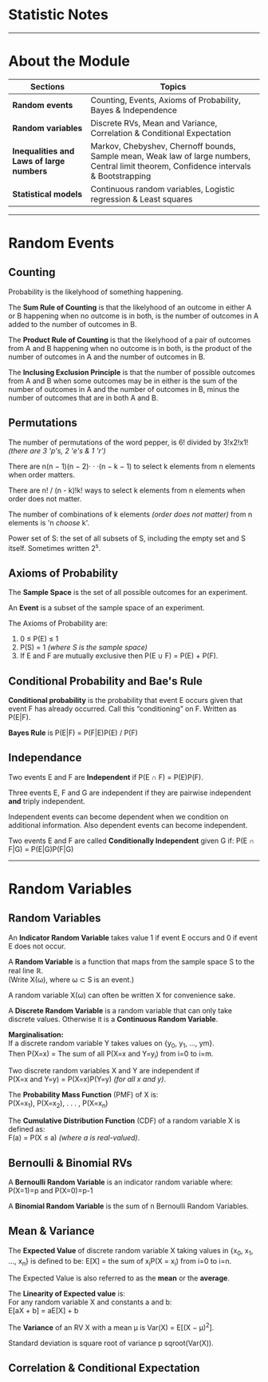 # Statistic Notes
---

# About the Module
|Sections|Topics|
|---|---|
|**Random events**|Counting, Events, Axioms of Probability, Bayes & Independence|
|**Random variables**|Discrete RVs, Mean and Variance, Correlation & Conditional Expectation|
|**Inequalities and Laws of large numbers**|Markov, Chebyshev, Chernoff bounds, Sample mean, Weak law of large numbers, Central limit theorem, Confidence intervals & Bootstrapping|
|**Statistical models**|Continuous random variables, Logistic regression & Least squares|

___

# Random Events

## Counting
Probability is the likelyhood of something happening.

The **Sum Rule of Counting** is that the likelyhood of an outcome in either A or B happening when no outcome is in both, is the number of outcomes in A added to the number of outcomes in B.

The **Product Rule of Counting** is that the likelyhood of a pair of outcomes from A and B happening when no outcome is in both, is the product of the number of outcomes in A and the number of outcomes in B.

The **Inclusing Exclusion Principle** is that the number of possible outcomes from A and B when some outcomes may be in either is the sum of the number of outcomes in A and the number of outcomes in B, minus the number of outcomes that are in both A and B.

## Permutations
The number of permutations of the word pepper, is 6! divided by 3!x2!x1!  
_(there are 3 'p's, 2 'e's & 1 'r')_

There are n(n − 1)(n − 2)· · ·(n − k − 1) to select k elements from n elements when order matters.

There are n! / (n - k)!k! ways to select k elements from n elements when order does not matter.

The number of combinations of k elements _(order does not matter)_ from n elements is 'n *choose* k'.

Power set of S: the set of all subsets of S, including the empty set
and S itself. Sometimes written 2<sup>s</sup>.

## Axioms of Probability
The **Sample Space** is the set of all possible outcomes for an experiment.

An **Event** is a subset of the sample space of an experiment.

The Axioms of Probability are:  

 1. 0 ≤ P(E) ≤ 1
 2. P(S) = 1 _(where S is the sample space)_
 3. If E and F are mutually exclusive then P(E ∪ F) = P(E) + P(F).

## Conditional Probability and Bae's Rule
**Conditional probability** is the probability that event E occurs given that event F has already occurred. Call this “conditioning” on F. Written as P(E|F).

**Bayes Rule** is P(E|F) = P(F|E)P(E) / P(F)

## Independance
Two events E and F are **Independent** if P(E ∩ F) = P(E)P(F).

Three events E, F and G are independent if they are pairwise
independent **and** triply independent.

Independent events can become dependent when we condition on additional information. Also dependent events can become independent.

Two events E and F are called **Conditionally Independent** given G if: P(E ∩ F|G) = P(E|G)P(F|G)

---

# Random Variables

## Random Variables
An **Indicator Random Variable** takes value 1 if event E occurs and 0 if event E does not occur.

A **Random Variable** is a function that maps from the sample space S to the real line ℝ.  
(Write X(ω), where ω ⊂ S is an event.)

A random variable X(ω) can often be written X for convenience sake.

A **Discrete Random Variable** is a random variable that can only take discrete values. Otherwise it is a **Continuous Random Variable**.

**Marginalisation:**  
If a discrete random variable Y takes values on {y<sub>0</sub>, y<sub>1</sub>, ..., ym}.  
Then P(X=x) = The sum of all P(X=x and Y=y<sub>i</sub>) from i=0 to i=m.

Two discrete random variables X and Y are independent if  
P(X=x and Y=y) = P(X=x)P(Y=y) _(for all x and y)_.

The **Probability Mass Function** (PMF) of X is:  
P(X=x<sub>1</sub>), P(X=x<sub>2</sub>), . . . , P(X=x<sub>n</sub>)

The **Cumulative Distribution Function** (CDF) of a random variable X is defined as:  
F(a) = P(X ≤ a) _(where a is real-valued)_.


## Bernoulli & Binomial RVs
A **Bernoulli Random Variable** is an indicator random variable where:  
P(X=1)=p and P(X=0)=p-1

A **Binomial Random Variable** is the sum of n Bernoulli Random Variables.

## Mean & Variance
The **Expected Value** of discrete random variable X taking values in {x<sub>0</sub>, x<sub>1</sub>, ..., x<sub>n</sub>} is defined to be: E[X] = the sum of x<sub>i</sub>P(X = x<sub>i</sub>) from i=0 to i=n.

The Expected Value is also referred to as the **mean** or the **average**.

The **Linearity of Expected value** is:  
For any random variable X and constants a and b:  
E[aX + b] = aE[X] + b

The **Variance** of an RV X with a mean µ is Var(X) = E[(X − µ)<sup>2</sup>].

Standard deviation is square root of variance p sqroot(Var(X)).


## Correlation & Conditional Expectation
